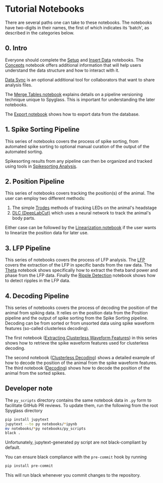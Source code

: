 # Tutorial Notebooks

There are several paths one can take to these notebooks. The notebooks have
two-digits in their names, the first of which indicates its 'batch', as
described in the categories below.

## 0. Intro

Everyone should complete the [Setup](./00_Setup.ipynb) and
[Insert Data](./02_Insert_Data.ipynb) notebooks. The
[Concepts](./01_Concepts.ipynb) notebook offers additional information that will
help users understand the data structure and how to interact with it.

[Data Sync](./03_Data_Sync.ipynb) is an optional additional tool for
collaborators that want to share analysis files.

The [Merge Tables notebook](./04_Merge_Tables.ipynb) explains details on a
pipeline versioning technique unique to Spyglass. This is important for
understanding the later notebooks.

The [Export notebook](./05_Export.ipynb) shows how to export data from the
database.

## 1. Spike Sorting Pipeline

This series of notebooks covers the process of spike sorting, from automated
spike sorting to optional manual curation of the output of the automated
sorting.

Spikesorting results from any pipeline can then be organized and tracked using
tools in [Spikesorting Analysis](./11_Spikesorting_Analysis.ipynb).

## 2. Position Pipeline

This series of notebooks covers tracking the position(s) of the animal. The user
can employ two different methods:

1. The simple [Trodes](20_Position_Trodes.ipynb) methods of tracking LEDs on the
    animal's headstage
2. [DLC (DeepLabCut)](./21_DLC.ipynb) which uses a neural network to track the
    animal's body parts.

Either case can be followed by the
[Linearization notebook](./24_Linearization.ipynb) if the user wants to
linearize the position data for later use.

## 3. LFP Pipeline

This series of notebooks covers the process of LFP analysis. The
[LFP](./30_LFP.ipynb) covers the extraction of the LFP in specific bands from
the raw data. The [Theta](./31_Theta.ipynb) notebook shows specifically how to
extract the theta band power and phase from the LFP data. Finally the
[Ripple Detection](./32_Ripple_Detection.ipynb) notebook shows how to detect
ripples in the LFP data.

## 4. Decoding Pipeline

This series of notebooks covers the process of decoding the position of the
animal from spiking data. It relies on the position data from the Position
pipeline and the output of spike sorting from the Spike Sorting pipeline.
Decoding can be from sorted or from unsorted data using spike waveform features
(so-called clusterless decoding).

The first notebook
([Extracting Clusterless Waveform Features](./40_Extracting_Clusterless_Waveform_Features.ipynb))
in this series shows how to retrieve the spike waveform features used for
clusterless decoding.

The second notebook ([Clusterless Decoding](./41_Decoding_Clusterless.ipynb))
shows a detailed example of how to decode the position of the animal from the
spike waveform features. The third notebook
([Decoding](./42_Decoding_SortedSpikes.ipynb)) shows how to decode the position
of the animal from the sorted spikes.

## Developer note

The `py_scripts` directory contains the same notebook data in `.py` form to
facilitate GitHub PR reviews. To update them, run the following from the root
Spyglass directory

```bash
pip install jupytext
jupytext --to py notebooks/*ipynb
mv notebooks/*py notebooks/py_scripts
black .
```

Unfortunately, jupytext-generated py script are not black-compliant by default.

You can ensure black compliance with the `pre-commit` hook by running

```bash
pip install pre-commit
```

This will run black whenever you commit changes to the repository.
